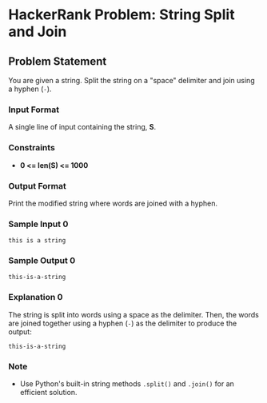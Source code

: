# HackerRank Problem: String Split and Join

## Problem Statement

You are given a string. Split the string on a "space" delimiter and join using a hyphen (`-`).

### Input Format
A single line of input containing the string, **S**.

### Constraints
- **0 \<= len(S) \<= 1000**

### Output Format
Print the modified string where words are joined with a hyphen.

### Sample Input 0
```
this is a string
```

### Sample Output 0
```
this-is-a-string
```

### Explanation 0
The string is split into words using a space as the delimiter. Then, the words are joined together using a hyphen (`-`) as the delimiter to produce the output:
```
this-is-a-string
```

### Note
- Use Python's built-in string methods `.split()` and `.join()` for an efficient solution.
